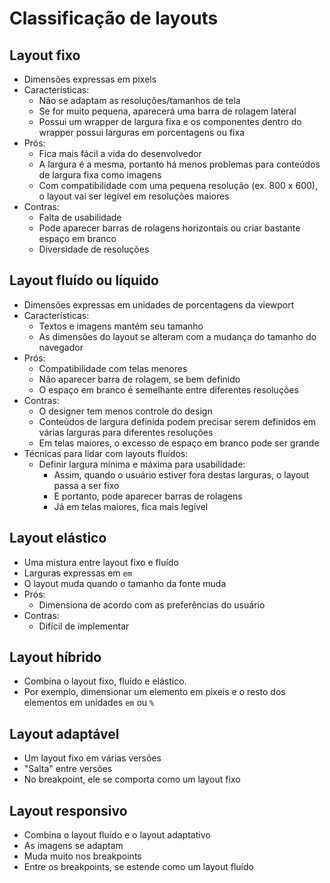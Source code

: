 # Classificação de layouts

## Layout fixo

- Dimensões expressas em pixels
- Características:
  - Não se adaptam as resoluções/tamanhos de tela
  - Se for muito pequena, aparecerá uma barra de rolagem lateral
  - Possui um wrapper de largura fixa e os componentes dentro do wrapper possui larguras em porcentagens ou fixa
- Prós:
  - Fica mais fácil a vida do desenvolvedor
  - A largura é a mesma, portanto há menos problemas para conteúdos de largura fixa como imagens
  - Com compatibilidade com uma pequena resolução (ex. 800 x 600), o layout vai ser legível em resoluções maiores 
- Contras:
  - Falta de usabilidade
  - Pode aparecer barras de rolagens horizontais ou criar bastante espaço em branco
  - Diversidade de resoluções

## Layout fluído ou líquido

- Dimensões expressas em unidades de porcentagens da viewport
- Características:
  - Textos e imagens mantém seu tamanho
  - As dimensões do layout se alteram com a mudança do tamanho do navegador
- Prós:
  - Compatibilidade com telas menores
  - Não aparecer barra de rolagem, se bem definido
  - O espaço em branco é semelhante entre diferentes resoluções
- Contras:
  - O designer tem menos controle do design
  - Conteúdos de largura definida podem precisar serem definidos em várias larguras para diferentes resoluções
  - Em telas maiores, o excesso de espaço em branco pode ser grande
- Técnicas para lidar com layouts fluídos:
  - Definir largura mínima e máxima para usabilidade:
    - Assim, quando o usuário estiver fora destas larguras, o layout passa a ser fixo
    - E portanto, pode aparecer barras de rolagens
    - Já em telas maiores, fica mais legível

## Layout elástico

- Uma mistura entre layout fixo e fluído
- Larguras expressas em `em`
- O layout muda quando o tamanho da fonte muda
- Prós:
  - Dimensiona de acordo com as preferências do usuário
- Contras:
  - Difícil de implementar

## Layout híbrido

- Combina o layout fixo, fluído e elástico.
- Por exemplo, dimensionar um elemento em pixeis e o resto dos elementos em unidades `em` ou `%`

## Layout adaptável

- Um layout fixo em várias versões
- "Salta" entre versões
- No breakpoint, ele se comporta como um layout fixo

## Layout responsivo

- Combina o layout fluído e o layout adaptativo
- As imagens se adaptam
- Muda muito nos breakpoints
- Entre os breakpoints, se estende como um layout fluído